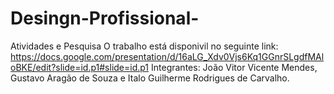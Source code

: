 # Desingn-Profissional-
Atividades e Pesquisa
O trabalho está disponivil no seguinte link:
https://docs.google.com/presentation/d/16aLG_Xdv0Vjs6Kq1GGnrSLgdfMAloBKE/edit?slide=id.p1#slide=id.p1
Integrantes: João Vitor Vicente Mendes, Gustavo Aragão de Souza e Italo Guilherme Rodrigues de Carvalho.
